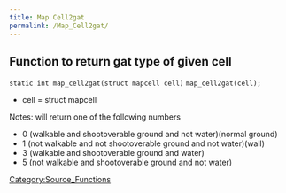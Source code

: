 ```yaml
---
title: Map Cell2gat
permalink: /Map_Cell2gat/
---
```


Function to return gat type of given cell
-----------------------------------------

`static int map_cell2gat(struct mapcell cell)`
`map_cell2gat(cell);`

-   cell = struct mapcell

Notes: will return one of the following numbers

-   0 (walkable and shootoverable ground and not water)(normal ground)
-   1 (not walkable and not shootoverable ground and not water)(wall)
-   3 (walkable and shootoverable ground and water)
-   5 (not walkable and shootoverable ground and not water)

[Category:Source_Functions](/Category:Source_Functions "wikilink")